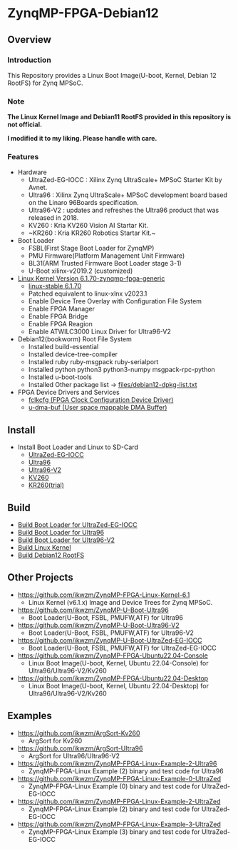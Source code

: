 ZynqMP-FPGA-Debian12
====================================================================================

Overview
------------------------------------------------------------------------------------

### Introduction

This Repository provides a Linux Boot Image(U-boot, Kernel, Debian 12 RootFS) for Zynq MPSoC.

### Note

**The Linux Kernel Image and Debian11 RootFS provided in this repository is not official.**

**I modified it to my liking. Please handle with care.**


### Features

* Hardware
  + UltraZed-EG-IOCC : Xilinx Zynq UltraScale+ MPSoC Starter Kit by Avnet.
  + Ultra96    : Xilinx Zynq UltraScale+ MPSoC development board based on the Linaro 96Boards specification. 
  + Ultra96-V2 : updates and refreshes the Ultra96 product that was released in 2018.
  + KV260      : Kria KV260 Vision AI Startar Kit.
  + ~KR260      : Kria KR260 Robotics  Startar Kit.~
* Boot Loader
  + FSBL(First Stage Boot Loader for ZynqMP)
  + PMU Firmware(Platform Management Unit Firmware)
  + BL31(ARM Trusted Firmware Boot Loader stage 3-1)
  + U-Boot xilinx-v2019.2 (customized)
* [Linux Kernel Version 6.1.70-zynqmp-fpga-generic](https://github.com/ikwzm/ZynqMP-FPGA-Linux-Kernel-6.1/tree/6.1.70-zynqmp-fpga-generic-2)
  + [linux-stable 6.1.70](https://git.kernel.org/pub/scm/linux/kernel/git/stable/linux.git//tag/?h=v6.1.70)
  + Patched equivalent to linux-xlnx v2023.1
  + Enable Device Tree Overlay with Configuration File System
  + Enable FPGA Manager
  + Enable FPGA Bridge
  + Enable FPGA Reagion
  + Enable ATWILC3000 Linux Driver for Ultra96-V2
* Debian12(bookworm) Root File System
  + Installed build-essential
  + Installed device-tree-compiler
  + Installed ruby ruby-msgpack ruby-serialport
  + Installed python python3 python3-numpy msgpack-rpc-python
  + Installed u-boot-tools
  + Installed Other package list -> [files/debian12-dpkg-list.txt](files/debian12-dpkg-list.txt)
* FPGA Device Drivers and Services
  + [fclkcfg    (FPGA Clock Configuration Device Driver)](https://github.com/ikwzm/fclkcfg)
  + [u-dma-buf  (User space mappable DMA Buffer)](https://github.com/ikwzm/udmabuf)

Install
------------------------------------------------------------------------------------

* Install Boot Loader and Linux to SD-Card
  + [UltraZed-EG-IOCC](doc/install/ultrazed-eg-iocc.md)
  + [Ultra96](doc/install/ultra96.md)
  + [Ultra96-V2](doc/install/ultra96v2.md)
  + [KV260](doc/install/kv260.md)
  + [KR260(trial)](doc/install/kr260.md)


Build 
------------------------------------------------------------------------------------

* [Build Boot Loader for UltraZed-EG-IOCC](doc/build/boot-ultrazed-eg-iocc.md)
* [Build Boot Loader for Ultra96](doc/build/boot-ultra96.md)
* [Build Boot Loader for Ultra96-V2](doc/build/boot-ultra96v2.md)
* [Build Linux Kernel](doc/build/linux-kernel-6.1.70-zynqmp-fpga-generic.md)
* [Build Debian12 RootFS](doc/build/debian12-rootfs.md)


Other Projects
------------------------------------------------------------------------------------

* https://github.com/ikwzm/ZynqMP-FPGA-Linux-Kernel-6.1
  + Linux Kernel (v6.1.x) Image and Device Trees for Zynq MPSoC.
* https://github.com/ikwzm/ZynqMP-U-Boot-Ultra96
  + Boot Loader(U-Boot, FSBL, PMUFW,ATF) for Ultra96
* https://github.com/ikwzm/ZynqMP-U-Boot-Ultra96-V2
  + Boot Loader(U-Boot, FSBL, PMUFW,ATF) for Ultra96-V2
* https://github.com/ikwzm/ZynqMP-U-Boot-UltraZed-EG-IOCC
  + Boot Loader(U-Boot, FSBL, PMUFW,ATF) for UltraZed-EG-IOCC
* https://github.com/ikwzm/ZynqMP-FPGA-Ubuntu22.04-Console
  + Linux Boot Image(U-boot, Kernel, Ubuntu 22.04-Console) for Ultra96/Ultra96-V2/Kv260
* https://github.com/ikwzm/ZynqMP-FPGA-Ubuntu22.04-Desktop
  + Linux Boot Image(U-boot, Kernel, Ubuntu 22.04-Desktop) for Ultra96/Ultra96-V2/Kv260


Examples
------------------------------------------------------------------------------------

* https://github.com/ikwzm/ArgSort-Kv260
  + ArgSort for Kv260
* https://github.com/ikwzm/ArgSort-Ultra96
  + ArgSort for Ultra96/Ultra96-V2
* https://github.com/ikwzm/ZynqMP-FPGA-Linux-Example-2-Ultra96
  + ZynqMP-FPGA-Linux Example (2) binary and test code for Ultra96
* https://github.com/ikwzm/ZynqMP-FPGA-Linux-Example-0-UltraZed
  + ZynqMP-FPGA-Linux Example (0) binary and test code for UltraZed-EG-IOCC
* https://github.com/ikwzm/ZynqMP-FPGA-Linux-Example-2-UltraZed
  + ZynqMP-FPGA-Linux Example (2) binary and test code for UltraZed-EG-IOCC
* https://github.com/ikwzm/ZynqMP-FPGA-Linux-Example-3-UltraZed
  + ZynqMP-FPGA-Linux Example (3) binary and test code for UltraZed-EG-IOCC

